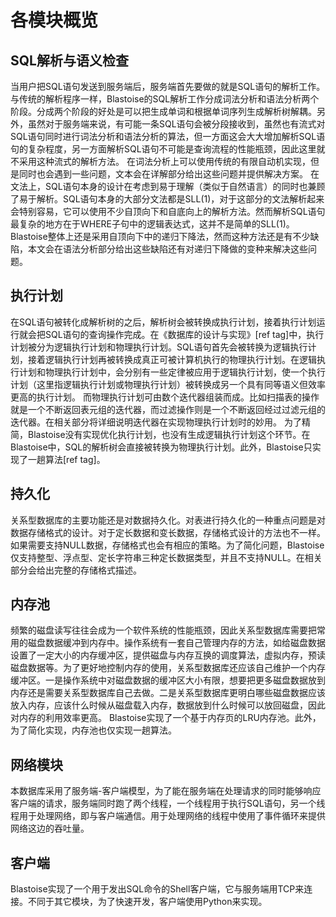 # 各模块概览

## SQL解析与语义检查
当用户把SQL语句发送到服务端后，服务端首先要做的就是SQL语句的解析工作。与传统的解析程序一样，Blastoise的SQL解析工作分成词法分析和语法分析两个阶段。分成两个阶段的好处是可以把生成单词和根据单词序列生成解析树解耦。另外，虽然对于服务端来说，有可能一条SQL语句会被分段接收到，虽然也有流式对SQL语句同时进行词法分析和语法分析的算法，但一方面这会大大增加解析SQL语句的复杂程度，另一方面解析SQL语句不可能是查询流程的性能瓶颈，因此这里就不采用这种流式的解析方法。
在词法分析上可以使用传统的有限自动机实现，但是同时也会遇到一些问题，文本会在详解部分给出这些问题并提供解决方案。
在文法上，SQL语句本身的设计在考虑到易于理解（类似于自然语言）的同时也兼顾了易于解析。SQL语句本身的大部分文法都是SLL(1)，对于这部分的文法解析起来会特别容易，它可以使用不少自顶向下和自底向上的解析方法。然而解析SQL语句最复杂的地方在于WHERE子句中的逻辑表达式，这并不是简单的SLL(1)。Blastoise整体上还是采用自顶向下中的递归下降法，然而这种方法还是有不少缺陷，本文会在语法分析部分给出这些缺陷还有对递归下降做的变种来解决这些问题。

## 执行计划
在SQL语句被转化成解析树的之后，解析树会被转换成执行计划，接着执行计划运行就会把SQL语句的查询操作完成。在《数据库的设计与实现》[ref tag]中，执行计划被分为逻辑执行计划和物理执行计划。SQL语句首先会被转换为逻辑执行计划，接着逻辑执行计划再被转换成真正可被计算机执行的物理执行计划。在逻辑执行计划和物理执行计划中，会分别有一些定律被应用于逻辑执行计划，使一个执行计划（这里指逻辑执行计划或物理执行计划）被转换成另一个具有同等语义但效率更高的执行计划。
而物理执行计划可由数个迭代器组装而成。比如扫描表的操作就是一个不断返回表元组的迭代器，而过滤操作则是一个不断返回经过过滤元组的迭代器。在相关部分将详细说明迭代器在实现物理执行计划时的妙用。
为了精简，Blastoise没有实现优化执行计划，也没有生成逻辑执行计划这个环节。在Blastoise中，SQL的解析树会直接被转换为物理执行计划。此外，Blastoise只实现了一趟算法[ref tag]。

## 持久化
关系型数据库的主要功能还是对数据持久化。对表进行持久化的一种重点问题是对数据存储格式的设计。对于定长数据和变长数据，存储格式设计的方法也不一样。如果需要支持NULL数据，存储格式也会有相应的策略。为了简化问题，Blastoise仅支持整型、浮点型、定长字符串三种定长数据类型，并且不支持NULL。在相关部分会给出完整的存储格式描述。

## 内存池
频繁的磁盘读写往往会成为一个软件系统的性能瓶颈，因此关系型数据库需要把常用的磁盘数据缓冲到内存中。操作系统有一套自己管理内存的方法，如给磁盘数据设置了一定大小的内存缓冲区，提供磁盘与内存互换的调度算法，虚拟内存，预读磁盘数据等。为了更好地控制内存的使用，关系型数据库还应该自己维护一个内存缓冲区。一是操作系统中对磁盘数据的缓冲区大小有限，想要把更多磁盘数据放到内存还是需要关系型数据库自己去做。二是关系型数据库更明白哪些磁盘数据应该放入内存，应该什么时候从磁盘载入内存，数据放到什么时候可以放回磁盘，因此对内存的利用效率更高。
Blastoise实现了一个基于内存页的LRU内存池。此外，为了简化实现，内存池也仅实现一趟算法。

## 网络模块
本数据库采用了服务端-客户端模型，为了能在服务端在处理请求的同时能够响应客户端的请求，服务端同时跑了两个线程，一个线程用于执行SQL语句，另一个线程用于处理网络，即与客户端通信。用于处理网络的线程中使用了事件循环来提供网络这边的吞吐量。

## 客户端
Blastoise实现了一个用于发出SQL命令的Shell客户端，它与服务端用TCP来连接。不同于其它模块，为了快速开发，客户端使用Python来实现。
